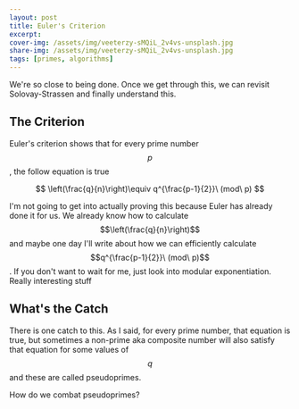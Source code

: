 ```yaml
---
layout: post
title: Euler's Criterion
excerpt:
cover-img: /assets/img/veeterzy-sMQiL_2v4vs-unsplash.jpg
share-img: /assets/img/veeterzy-sMQiL_2v4vs-unsplash.jpg
tags: [primes, algorithms]
---
```


We're so close to being done. Once we get through this, we can revisit Solovay-Strassen and finally understand this.

## The Criterion

Euler's criterion shows that for every prime number $$p$$, the follow equation is true

$$
\left(\frac{q}{n}\right)\equiv q^{\frac{p-1}{2}}\ (mod\ p)
$$

I'm not going to get into actually proving this because Euler has already done it for us. We already know how to calculate $$\left(\frac{q}{n}\right)$$ and maybe one day I'll write about how we can efficiently calculate $$q^{\frac{p-1}{2}}\ (mod\ p)$$. If you don't want to wait for me, just look into modular exponentiation. Really interesting stuff

## What's the Catch

There is one catch to this. As I said, for every prime number, that equation is true, but sometimes a non-prime aka composite number will also satisfy that equation for some values of $$q$$ and these are called pseudoprimes.

How do we combat pseudoprimes?
